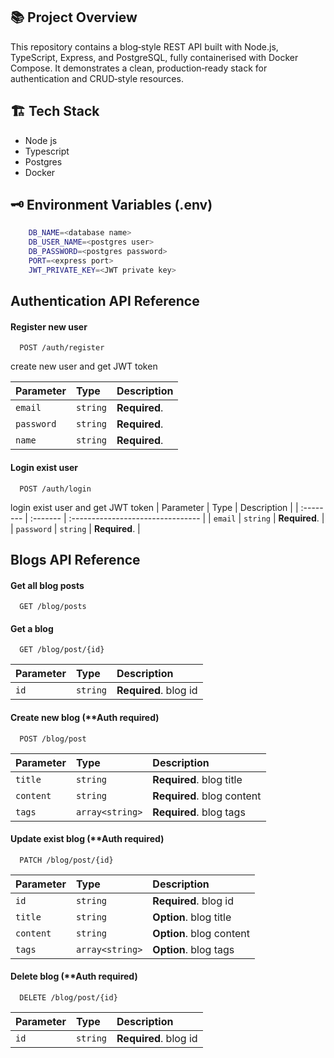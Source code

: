## 📚 Project Overview

This repository contains a blog‑style REST API built with Node.js, TypeScript, Express, and PostgreSQL, fully containerised with Docker Compose.
It demonstrates a clean, production‑ready stack for authentication and CRUD‑style resources.




## 🏗️ Tech Stack

- Node js
- Typescript
- Postgres
- Docker


## 🗝️ Environment Variables (.env)

```bash
    DB_NAME=<database name>
    DB_USER_NAME=<postgres user>
    DB_PASSWORD=<postgres password>
    PORT=<express port>
    JWT_PRIVATE_KEY=<JWT private key>
```
    
## Authentication API Reference

#### Register new user

```http
  POST /auth/register
```
create new user and get JWT token

| Parameter | Type     | Description                |
| :-------- | :------- | :------------------------- |
| `email` | `string` | **Required**.  |
| `password` | `string` | **Required**.  |
| `name` | `string` | **Required**. |

#### Login exist user

```http
  POST /auth/login
```
login exist user and get JWT token
| Parameter | Type     | Description                       |
| :-------- | :------- | :-------------------------------- |
| `email` | `string` | **Required**.  |
| `password` | `string` | **Required**.  |

## Blogs API Reference

#### Get all blog posts

```http
  GET /blog/posts
```

#### Get a blog 

```http
  GET /blog/post/{id}
```
| Parameter | Type     | Description                       |
| :-------- | :------- | :-------------------------------- |
| `id` | `string` | **Required**. blog id  |

#### Create new blog (**Auth required)

```http
  POST /blog/post
```
| Parameter | Type     | Description                       |
| :-------- | :------- | :-------------------------------- |
| `title` | `string` | **Required**. blog title |
| `content` | `string` | **Required**.   blog content |
| `tags` | `array<string>` | **Required**.  blog tags |

#### Update exist blog (**Auth required)

```http
  PATCH /blog/post/{id}
```
| Parameter | Type     | Description                       |
| :-------- | :------- | :-------------------------------- |
| `id` | `string` | **Required**. blog id |
| `title` | `string` | **Option**.   blog title |
| `content` | `string` | **Option**.   blog content |
| `tags` | `array<string>` | **Option**.  blog tags |

#### Delete blog (**Auth required)

```http
  DELETE /blog/post/{id}
```
| Parameter | Type     | Description                       |
| :-------- | :------- | :-------------------------------- |
| `id` | `string` | **Required**. blog id |

